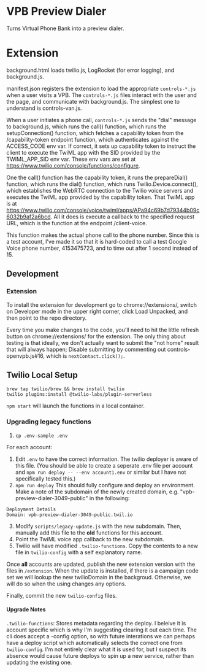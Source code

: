 # VPB Preview Dialer

Turns Virtual Phone Bank into a preview dialer.

# Extension

background.html loads twilio.js, LogRocket (for error logging), and
background.js.

manifest.json registers the extension to load the appropriate
`controls-*.js` when a user visits a VPB. The `controls-*.js` files
interact with the user and the page, and communicate with
background.js. The simplest one to understand is controls-van.js.

When a user initiates a phone call, `controls-*.js` sends the "dial"
message to background.js, which runs the call() function, which runs
the setupConnection() function, which fetches a capability token from
the /capability-token endpoint function, which authenticates against
the ACCESS_CODE env var. If correct, it sets up capability token to
instruct the client to execute the TwiML app with the SID provided by
the TWIML_APP_SID env var. These env vars are set at
https://www.twilio.com/console/functions/configure.

One the call() function has the capability token, it runs the
prepareDial() function, which runs the dial() function, which runs
Twilio.Device.connect(), which establishes the WebRTC connection to
the Twilio voice servers and executes the TwiML app provided by the
capability token. That TwiML app is at
https://www.twilio.com/console/voice/twiml/apps/APa94c69b7d79344b09c6032b9af2a6bcd.
All it does is execute a callback to the specified request URL, which
is the function at the endpoint /client-voice.

This function makes the actual phone call to the phone number. Since
this is a test account, I've made it so that it is hard-coded to call
a test Google Voice phone number, 4153475723, and to time out after 1
second instead of 15.

## Development

### Extension
To install the extension for development go to chrome://extensions/, switch on Developer mode in the upper right corner, click Load Unpacked, and then point to the repo directory.

Every time you make changes to the code, you'll need to hit the little
refresh button on chrome://extensions/ for the extension. The only
thing about testing is that ideally, we don't actually want to submit
the "not home" result that will always happen; Disable
submitting by commenting out controls-openvpb.js#16, which is
`nextContact.click();`.

## Twilio Local Setup
```
brew tap twilio/brew && brew install twilio
twilio plugins:install @twilio-labs/plugin-serverless
```

`npm start` will launch the functions in a local container.

### Upgrading legacy functions
1. `cp .env-sample .env`

For each account:
1. Edit `.env` to have the correct information. The twilio deployer is aware of this file. (You should be able to create a seperate .env file per account and `npm run deploy -- --env account1.env` or similar but I have not specifically tested this.)
2. `npm run deploy` This should fully configure and deploy an environment. Make a note of the subdomain of the newly created domain, e.g. "vpb-preview-dialer-3049-public" in the following:
```
Deployment Details
Domain: vpb-preview-dialer-3049-public.twil.io
```
3. Modify `scripts/legacy-update.js` with the new subdomain. Then, manually add this file to the **old** functions for this account.
4. Point the TwiML voice app callback to the new subdomain.
5. Twilio will have modified `.twilio-functions`. Copy the contents to a new file in `twilio-config` with a self explanatory name.

Once **all** accounts are updated, publish the new extension version with the files in `/extension`. When the update is installed, if there is a campaign code set we will lookup the new twilioDomain in the backgroud. Otherwise, we will do so when the using changes any options.

Finally, commit the new `twilio-config` files.

#### Upgrade Notes

`.twilio-functions`: Stores metadata regarding the deploy. I beleive it is account specific which is why I'm suggesting clearing it out each time. The cli does accept a -config option, so with future interations we can perhaps have a deploy script which automatically selects the correct one from `twilio-config`. I'm not entirely clear what it is used for, but I suspect its absence would cause future deploys to spin up a new service, rather than updating the existing one.